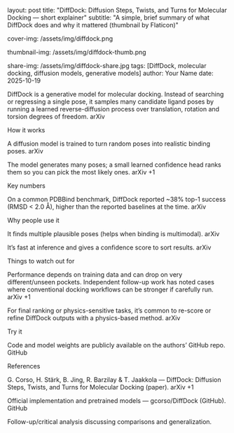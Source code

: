 layout: post
title: "DiffDock: Diffusion Steps, Twists, and Turns for Molecular Docking — short explainer"
subtitle: "A simple, brief summary of what DiffDock does and why it mattered (thumbnail by Flaticon)"

cover-img: /assets/img/diffdock.png

thumbnail-img: /assets/img/diffdock-thumb.png

share-img: /assets/img/diffdock-share.jpg
tags: [DiffDock, molecular docking, diffusion models, generative models]
author: Your Name
date: 2025-10-19

DiffDock is a generative model for molecular docking. Instead of searching or regressing a single pose, it samples many candidate ligand poses by running a learned reverse-diffusion process over translation, rotation and torsion degrees of freedom. 
arXiv

How it works

A diffusion model is trained to turn random poses into realistic binding poses. 
arXiv

The model generates many poses; a small learned confidence head ranks them so you can pick the most likely ones. 
arXiv
+1

Key numbers

On a common PDBBind benchmark, DiffDock reported ~38% top-1 success (RMSD < 2.0 Å), higher than the reported baselines at the time. 
arXiv

Why people use it

It finds multiple plausible poses (helps when binding is multimodal). 
arXiv

It’s fast at inference and gives a confidence score to sort results. 
arXiv

Things to watch out for

Performance depends on training data and can drop on very different/unseen pockets. Independent follow-up work has noted cases where conventional docking workflows can be stronger if carefully run. 
arXiv
+1

For final ranking or physics-sensitive tasks, it’s common to re-score or refine DiffDock outputs with a physics-based method. 
arXiv

Try it

Code and model weights are publicly available on the authors’ GitHub repo. 
GitHub

References

G. Corso, H. Stärk, B. Jing, R. Barzilay & T. Jaakkola — DiffDock: Diffusion Steps, Twists, and Turns for Molecular Docking (paper). 
arXiv
+1

Official implementation and pretrained models — gcorso/DiffDock (GitHub). 
GitHub

Follow-up/critical analysis discussing comparisons and generalization.

